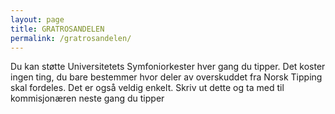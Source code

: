 ```yaml
---
layout: page
title: GRATROSANDELEN
permalink: /gratrosandelen/
---
```


Du kan støtte Universitetets Symfoniorkester hver gang du tipper. Det koster ingen ting, du bare bestemmer hvor deler av
overskuddet fra Norsk Tipping skal fordeles. Det er også veldig enkelt. Skriv ut dette og ta med til kommisjonæren neste
gang du tipper